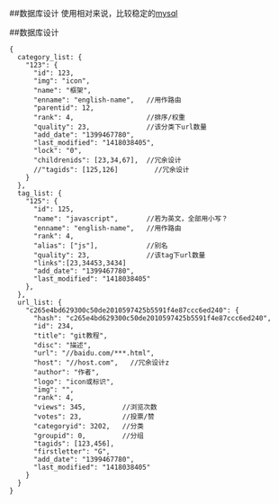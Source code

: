 ##数据库设计
使用相对来说，比较稳定的[mysql](https://github.com/felixge/node-mysql)

##数据库设计

    {
      category_list: {
        "123": {
          "id": 123,
          "img": "icon",
          "name": "框架",
          "enname": "english-name",   //用作路由
          "parentid": 12,
          "rank": 4,                  //排序/权重
          "quality": 23,              //该分类下url数量
          "add_date": "1399467780",
          "last_modified": "1418038405",
          "lock": "0",
          "childrenids": [23,34,67],  //冗余设计
          //"tagids": [125,126]         //冗余设计
        }
      },
      tag_list: {
        "125": {
          "id": 125,
          "name": "javascript",       //若为英文，全部用小写？
          "enname": "english-name",   //用作路由
          "rank": 4,
          "alias": ["js"],            //别名
          "quality": 23,              //该tag下url数量
          "links":[23,34453,3434]
          "add_date": "1399467780",
          "last_modified": "1418038405"
        },
      },
      url_list: {
        "c265e4bd629300c50de2010597425b5591f4e87ccc6ed240": {
          "hash": "c265e4bd629300c50de2010597425b5591f4e87ccc6ed240",
          "id": 234,
          "title": "git教程",
          "disc": "描述",
          "url": "//baidu.com/***.html",
          "host": "//host.com",   //冗余设计z
          "author": "作者",
          "logo": "icon或标识",
          "img": "",
          "rank": 4,
          "views": 345,         //浏览次数
          "votes": 23,          //投票/赞
          "categoryid": 3202,   //分类
          "groupid": 0,         //分组
          "tagids": [123,456],
          "firstletter": "G",
          "add_date": "1399467780",
          "last_modified": "1418038405"
        }
      }
    }
